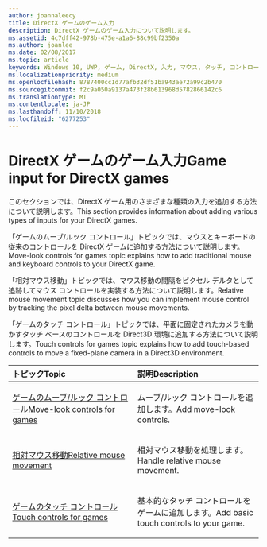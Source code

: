 ```yaml
---
author: joannaleecy
title: DirectX ゲームのゲーム入力
description: DirectX ゲームのゲーム入力について説明します。
ms.assetid: 4c7dff42-978b-475e-a1a6-88c99bf2350a
ms.author: joanlee
ms.date: 02/08/2017
ms.topic: article
keywords: Windows 10, UWP, ゲーム, DirectX, 入力, マウス, タッチ, コントロール
ms.localizationpriority: medium
ms.openlocfilehash: 8787400cc1d77afb32df51ba943ae72a99c2b470
ms.sourcegitcommit: f2c9a050a9137a473f28b613968d5782866142c6
ms.translationtype: MT
ms.contentlocale: ja-JP
ms.lasthandoff: 11/10/2018
ms.locfileid: "6277253"
---
```

# <a name="game-input-for-directx-games"></a><span data-ttu-id="7a20d-104">DirectX ゲームのゲーム入力</span><span class="sxs-lookup"><span data-stu-id="7a20d-104">Game input for DirectX games</span></span>

<span data-ttu-id="7a20d-105">このセクションでは、DirectX ゲーム用のさまざまな種類の入力を追加する方法について説明します。</span><span class="sxs-lookup"><span data-stu-id="7a20d-105">This section provides information about adding various types of inputs for your DirectX games.</span></span>

<span data-ttu-id="7a20d-106">「ゲームのムーブ/ルック コントロール」トピックでは、マウスとキーボードの従来のコントロールを DirectX ゲームに追加する方法について説明します。</span><span class="sxs-lookup"><span data-stu-id="7a20d-106">Move-look controls for games topic explains how to add traditional mouse and keyboard controls to your DirectX game.</span></span>

<span data-ttu-id="7a20d-107">「相対マウス移動」トピックでは、マウス移動の間隔をピクセル デルタとして追跡してマウス コントロールを実装する方法について説明します。</span><span class="sxs-lookup"><span data-stu-id="7a20d-107">Relative mouse movement topic discusses how you can implement mouse control by tracking the pixel delta between mouse movements.</span></span>

<span data-ttu-id="7a20d-108">「ゲームのタッチ コントロール」トピックでは、平面に固定されたカメラを動かすタッチ ベースのコントロールを Direct3D 環境に追加する方法について説明します。</span><span class="sxs-lookup"><span data-stu-id="7a20d-108">Touch controls for games topic explains how to add touch-based controls to move a fixed-plane camera in a Direct3D environment.</span></span>

<table>
<colgroup>
<col width="50%" />
<col width="50%" />
</colgroup>
<thead>
<tr class="header">
<th align="left"><span data-ttu-id="7a20d-109">トピック</span><span class="sxs-lookup"><span data-stu-id="7a20d-109">Topic</span></span></th>
<th align="left"><span data-ttu-id="7a20d-110">説明</span><span class="sxs-lookup"><span data-stu-id="7a20d-110">Description</span></span></th>
</tr>
</thead>
<tbody>
<tr class="odd">
<td align="left"><p><a href="tutorial--adding-move-look-controls-to-your-directx-game.md"><span data-ttu-id="7a20d-111">ゲームのムーブ/ルック コントロール</span><span class="sxs-lookup"><span data-stu-id="7a20d-111">Move-look controls for games</span></span></a></p></td>
<td align="left"><p><span data-ttu-id="7a20d-112">ムーブ/ルック コントロールを追加します。</span><span class="sxs-lookup"><span data-stu-id="7a20d-112">Add move-look controls.</span></span></p></td>
</tr>
<tr class="even">
<td align="left"><p><a href="relative-mouse-movement.md"><span data-ttu-id="7a20d-113">相対マウス移動</span><span class="sxs-lookup"><span data-stu-id="7a20d-113">Relative mouse movement</span></span></a></p></td>
<td align="left"><p><span data-ttu-id="7a20d-114">相対マウス移動を処理します。</span><span class="sxs-lookup"><span data-stu-id="7a20d-114">Handle relative mouse movement.</span></span></p></td>
</tr>
<tr class="odd">
<td align="left"><p><a href="tutorial--adding-touch-controls-to-your-directx-game.md"><span data-ttu-id="7a20d-115">ゲームのタッチ コントロール</span><span class="sxs-lookup"><span data-stu-id="7a20d-115">Touch controls for games</span></span></a></p></td>
<td align="left"><p><span data-ttu-id="7a20d-116">基本的なタッチ コントロールをゲームに追加します。</span><span class="sxs-lookup"><span data-stu-id="7a20d-116">Add basic touch controls to your game.</span></span></p></td>
</tr>
</tbody>
</table>